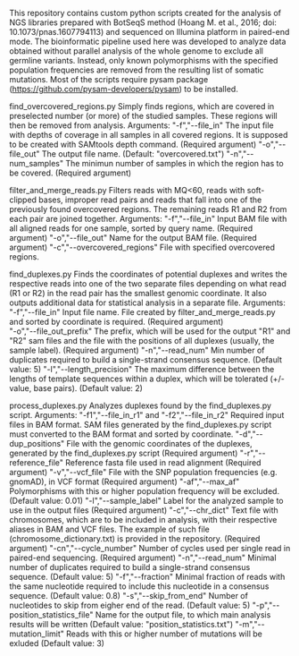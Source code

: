 This repository contains custom python scripts created for the analysis of NGS libraries prepared with BotSeqS method (Hoang M. et al., 2016; doi: 10.1073/pnas.1607794113) and sequenced on Illumina platform in paired-end mode. The bioinformatic pipeline used here was developed to analyze data obtained without parallel analysis of the whole genome to exclude all germline variants. Instead, only known polymorphisms with the specified population frequencies are removed from the resulting list of somatic mutations. Most of the scripts require pysam package (https://github.com/pysam-developers/pysam) to be installed.

find_overcovered_regions.py Simply finds regions, which are covered in preselected number (or more) of the studied samples. These regions will then be removed from analysis. Arguments:
	"-f","--file_in" The input file with depths of coverage in all samples in all covered regions. It is supposed to be created with SAMtools depth command. (Required argument) 
	"-o","--file_out" The output file name. (Default: "overcovered.txt")
	"-n","--num_samples" The minimun number of samples in which the region has to be covered. (Required argument) 

filter_and_merge_reads.py Filters reads with MQ<60, reads with soft-clipped bases, improper read pairs and reads that fall into one of the previously found overcovered regions. The remaining reads R1 and R2 from each pair are joined together. Arguments:
	"-f","--file_in" Input BAM file with all aligned reads for one sample, sorted by query name. (Required argument)
	"-o","--file_out" Name for the output BAM file. (Required argument)
	"-c","--overcovered_regions" File with specified overcovered regions.

find_duplexes.py Finds the coordinates of potential duplexes and writes the respective reads into one of the two separate files depending on what read (R1 or R2) in the read pair has the smallest genomic coordinate. It also outputs additional data for statistical analysis in a separate file. Arguments:
	"-f","--file_in" Input file name. File created by filter_and_merge_reads.py and sorted by coordinate is required. (Required argument)  
	"-o","--file_out_prefix" The prefix, which will be used for the output "R1" and "R2" sam files and the file with the positions of all duplexes (usually, the sample label). (Required argument)
	"-n","--read_num" Min number of duplicates required to build a single-strand consensus sequence. (Default value: 5)
	"-l","--length_precision" The maximum difference between the lengths of template sequences within a duplex, which will be tolerated (+/- value, base pairs). (Default value: 2)

process_duplexes.py Analyzes duplexes found by the find_duplexes.py script. Arguments: 
	"-f1","--file_in_r1" and "-f2","--file_in_r2" Required input files in BAM format. SAM files generated by the find_duplexes.py script must converted to the BAM format and sorted by coordinate.
	"-d","--dup_positions" File with the genomic coordinates of the duplexes, generated by the find_duplexes.py script (Required argument)
	"-r","--reference_file" Reference fasta file used in read alignment (Required argument)
	"-v","--vcf_file" File with the SNP population frequencies (e.g. gnomAD), in VCF format (Required argument)
	"-af","--max_af" Polymorphisms with this or higher population frequency will be excluded. (Default value: 0.01)
	"-l","--sample_label" Label for the analyzed sample to use in the output files (Required argument)
	"-c","--chr_dict" Text file with chromosomes, which are to be included in analysis, with their respective aliases in BAM and VCF files. The example of such file (chromosome_dictionary.txt) is provided in the repository. (Required argument)
	"-cn","--cycle_number" Number of cycles used per single read in paired-end sequencing. (Required argument)
	"-n","--read_num" Minimal number of duplicates required to build a single-strand consensus sequence. (Default value: 5)
	"-f","--fraction" Minimal fraction of reads with the same nucleotide required to include this nucleotide in a consensus sequence. (Default value: 0.8)
	"-s","--skip_from_end" Number of nucleotides to skip from eigher end of the read. (Default value: 5)
	"-p","--position_statistics_file" Name for the output file, to which main analysis results will be written (Default value: "position_statistics.txt")
	"-m","--mutation_limit" Reads with this or higher number of mutations will be exluded (Default value: 3)

